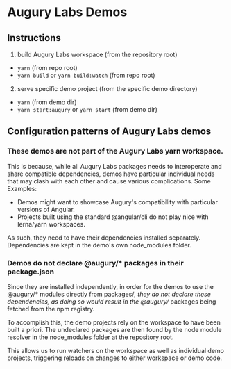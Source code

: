 # Augury Labs Demos

## Instructions

1) build Augury Labs workspace (from the repository root)
  * `yarn` (from repo root)
  * `yarn build` or `yarn build:watch` (from repo root)
2) serve specific demo project (from the specific demo directory)
  * `yarn` (from demo dir)
  * `yarn start:augury` or `yarn start` (from demo dir)

## Configuration patterns of Augury Labs demos

### These demos are not part of the Augury Labs yarn workspace. 
  
This is because, while all Augury Labs packages needs to interoperate and share compatible dependencies, demos
have particular individual needs that may clash with each other and cause various complications. 
Some Examples: 
  * Demos might want to showcase Augury's compatibility with particular versions of Angular. 
  * Projects built using the standard @angular/cli do not play nice with lerna/yarn workspaces.
  
As such, they need to have their dependencies installed separately. Dependencies are kept in the demo's own node_modules folder.

### Demos do not declare @augury/* packages in their package.json

Since they are installed independently, in order for the demos to use the @augury/* modules directly from packages/*, they do not declare these dependencies, as doing so would result in the @augury/* packages being fetched from the npm registry.

To accomplish this, the demo projects rely on the workspace to have been built a priori. The undeclared packages are then found by the node module resolver in the node_modules folder at the repository root.

This allows us to run watchers on the workspace as well as individual demo projects, triggering reloads on changes to either workspace or demo code.
